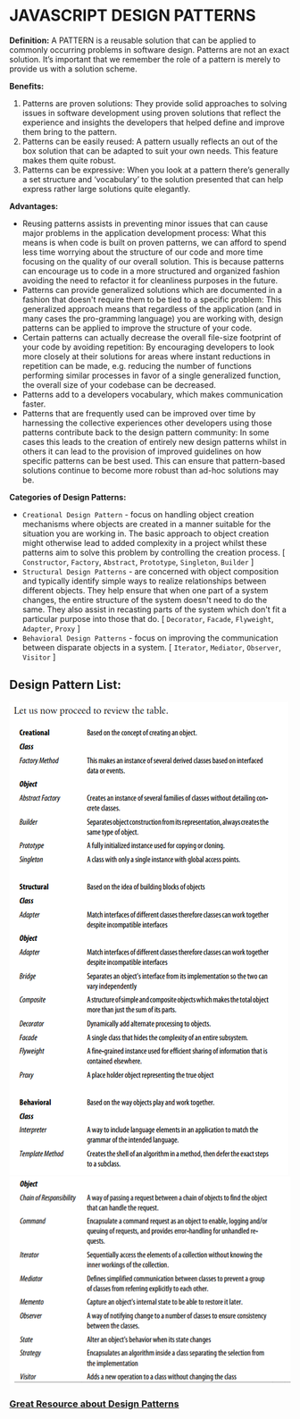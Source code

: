 # JAVASCRIPT DESIGN PATTERNS

**Definition:**
A PATTERN is a reusable solution that can be applied to commonly occurring problems in software design.
Patterns are not an exact solution. It’s important that we remember the role of a pattern
    is merely to provide us with a solution scheme.

**Benefits:**
1. Patterns are proven solutions:
    They provide solid approaches to solving issues in software development using proven solutions that
    reflect the experience and insights the developers that helped define and improve them bring to the pattern.
2. Patterns can be easily reused:
    A pattern usually reflects an out of the box solution that can be adapted to suit your own needs.
    This feature makes them quite robust.
3. Patterns can be expressive:
    When you look at a pattern there’s generally a set structure and ‘vocabulary’ to the solution
    presented that can help express rather large solutions quite elegantly.

**Advantages:**
* Reusing patterns assists in preventing minor issues that can cause major
    problems in the application development process:
    What this means is when code is built on proven patterns, we can afford to spend less time worrying
    about the structure of our code and more time focusing on the quality of our overall
    solution. This is because patterns can encourage us to code in a more structured
    and organized fashion avoiding the need to refactor it for cleanliness purposes in the future.
* Patterns can provide generalized solutions which are documented in a fashion
    that doesn't require them to be tied to a specific problem:
    This generalized approach means that regardless of the application
    (and in many cases the pro-gramming language) you are working with,
    design patterns can be applied to improve the structure of your code.
* Certain patterns can actually decrease the overall file-size footprint of your
    code by avoiding repetition:
    By encouraging developers to look more closely at
    their solutions for areas where instant reductions in repetition can be made, e.g.
    reducing the number of functions performing similar processes in favor of a single
    generalized function, the overall size of your codebase can be decreased.
* Patterns add to a developers vocabulary, which makes communication faster.
* Patterns that are frequently used can be improved over time by harnessing
    the collective experiences other developers using those patterns contribute
    back to the design pattern community:
    In some cases this leads to the creation of entirely new design patterns whilst
    in others it can lead to the provision of improved guidelines on how specific
    patterns can be best used. This can ensure that pattern-based solutions continue
    to become more robust than ad-hoc solutions may be.

**Categories of Design Patterns:**
* `Creational Design Pattern` -  focus on handling object creation mechanisms where objects
    are created in a manner suitable for the situation you are working in. The basic approach
    to object creation might otherwise lead to added complexity in a project whilst these
    patterns aim to solve this problem by controlling the creation process.
    [ `Constructor`, `Factory`, `Abstract`, `Prototype`, `Singleton`, `Builder` ]
* `Structural Design Patterns` - are concerned with object composition and typically identify simple
    ways to realize relationships between different objects. They help ensure that when one
    part of a system changes, the entire structure of the system doesn't need to do the same.
    They also assist in recasting parts of the system which don't fit a particular purpose
    into those that do.
    [  `Decorator`, `Facade`, `Flyweight`, `Adapter`, `Proxy` ]
* `Behavioral Design Patterns` - focus on improving the communication between disparate objects in a system.
    [ `Iterator`, `Mediator`, `Observer`, `Visitor` ]

## Design Pattern List:
![Image of Overview Table](./images/Overview01.png)
![Image of Overview Table](./images/Overview02.png)

### [Great Resource about Design Patterns](https://sourcemaking.com/design_patterns)
